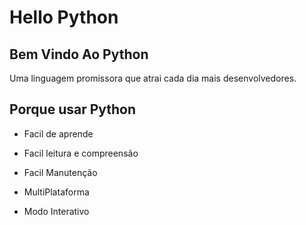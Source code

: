 # Hello Python

## Bem Vindo Ao Python
  
  Uma linguagem promissora que atrai cada dia mais desenvolvedores.

## Porque usar Python
- Facil de aprende

- Facil leitura e compreensão

- Facil Manutenção

- MultiPlataforma

- Modo Interativo
